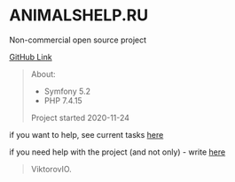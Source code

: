 # ANIMALSHELP.RU
Non-commercial open source project

[GitHub Link](http://github.com/ViktorovIO/animalshelp.ru)

>About:
>- Symfony 5.2
>- PHP 7.4.15
>
>Project started 2020-11-24

if you want to help, see current tasks [here](https://github.com/ViktorovIO/animalshelp.ru/projects/1)

if you need help with the project (and not only) - write [here](viktorovio@mail.ru)

> ViktorovIO.